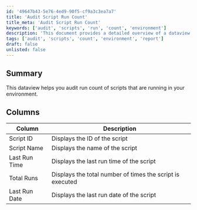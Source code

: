 ```yaml
---
id: '49647b43-5e76-4ed9-90f5-cf9a3c3ea7a7'
title: 'Audit Script Run Count'
title_meta: 'Audit Script Run Count'
keywords: ['audit', 'scripts', 'run', 'count', 'environment']
description: 'This document provides a detailed overview of a dataview that helps in auditing the run count of scripts within your environment, including information on script IDs, names, last run times, total runs, and last run dates.'
tags: ['audit', 'scripts', 'count', 'environment', 'report']
draft: false
unlisted: false
---
```

## Summary

This dataview helps you audit run count of scripts that are running in your environment.

## Columns

| Column         | Description                                           |
|----------------|-------------------------------------------------------|
| Script ID      | Displays the ID of the script                         |
| Script Name    | Displays the name of the script                       |
| Last Run Time  | Displays the last run time of the script              |
| Total Runs     | Displays the total number of times the script is executed |
| Last Run Date  | Displays the last run date of the script              |







